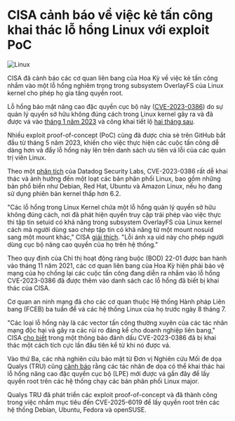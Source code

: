 # CISA cảnh báo về việc kẻ tấn công khai thác lỗ hổng Linux với exploit PoC

![Linux](https://www.bleepstatic.com/content/hl-images/2025/06/18/Linux_tux.jpg)

CISA đã cảnh báo các cơ quan liên bang của Hoa Kỳ về việc kẻ tấn công nhắm vào một lỗ hổng nghiêm trọng trong subsystem OverlayFS của Linux kernel cho phép họ gia tăng quyền root.

Lỗ hổng bảo mật nâng cao đặc quyền cục bộ này ([CVE-2023-0386](https://security-tracker.debian.org/tracker/CVE-2023-0386)) do sự quản lý quyền sở hữu không đúng cách trong Linux kernel gây ra và đã được vá vào [tháng 1 năm 2023](https://github.com/torvalds/linux/commit/4f11ada10d0ad3fd53e2bd67806351de63a4f9c3) và công khai tiết lộ [hai tháng sau](https://nvd.nist.gov/vuln/detail/CVE-2023-0386).

Nhiều exploit proof-of-concept (PoC) cũng đã được chia sẻ trên GitHub bắt đầu từ tháng 5 năm 2023, khiến cho việc thực hiện các cuộc tấn công dễ dàng hơn và đẩy lỗ hổng này lên trên danh sách ưu tiên vá lỗi của các quản trị viên Linux.

Theo một [phân tích](https://securitylabs.datadoghq.com/articles/overlayfs-cve-2023-0386/#introduction) của Datadog Security Labs, CVE-2023-0386 rất dễ khai thác và ảnh hưởng đến một loạt các bản phân phối Linux, bao gồm những bản phổ biến như Debian, Red Hat, Ubuntu và Amazon Linux, nếu họ đang sử dụng phiên bản kernel thấp hơn 6.2.

"Các lỗ hổng trong Linux Kernel chứa một lỗ hổng quản lý quyền sở hữu không đúng cách, nơi đã phát hiện quyền truy cập trái phép vào việc thực thi tập tin setuid có khả năng trong subsystem OverlayFS của Linux kernel cách mà người dùng sao chép tập tin có khả năng từ một mount nosuid sang một mount khác," CISA [giải thích](https://www.cisa.gov/known-exploited-vulnerabilities-catalog?search%5Fapi%5Ffulltext=CVE-2023-0386&field%5Fdate%5Fadded%5Fwrapper=all&field%5Fcve=&sort%5Fby=field%5Fdate%5Fadded&items%5Fper%5Fpage=20&url=). "Lỗi ánh xạ uid này cho phép người dùng cục bộ nâng cao quyền của họ trên hệ thống."

​Theo quy định của Chỉ thị hoạt động ràng buộc (BOD) 22-01 được ban hành vào tháng 11 năm 2021, các cơ quan liên bang của Hoa Kỳ hiện phải bảo vệ mạng của họ chống lại các cuộc tấn công đang diễn ra nhắm vào lỗ hổng CVE-2023-0386 đã được thêm vào danh sách các lỗ hổng đã biết bị khai thác của CISA.

Cơ quan an ninh mạng đã cho các cơ quan thuộc Hệ thống Hành pháp Liên bang (FCEB) ba tuần để vá các hệ thống Linux của họ trước ngày 8 tháng 7.

"Các loại lỗ hổng này là các vector tấn công thường xuyên của các tác nhân mạng độc hại và gây ra các rủi ro đáng kể cho doanh nghiệp liên bang," CISA [cho biết](https://www.cisa.gov/news-events/alerts/2025/06/17/cisa-adds-one-known-exploited-vulnerability-catalog) trong một thông báo đánh dấu CVE-2023-0386 đã bị khai thác một cách tích cực lần đầu tiên kể từ khi nó được vá.

Vào thứ Ba, các nhà nghiên cứu bảo mật từ Đơn vị Nghiên cứu Mối đe dọa Qualys (TRU) cũng [cảnh báo](https://www.bleepingcomputer.com/news/linux/new-linux-udisks-flaw-lets-attackers-get-root-on-major-linux-distros/) rằng các tác nhân đe dọa có thể khai thác hai lỗ hổng nâng cao đặc quyền cục bộ (LPE) mới được vá gần đây để lấy quyền root trên các hệ thống chạy các bản phân phối Linux major.

Qualys TRU đã phát triển các exploit proof-of-concept và đã thành công trong việc nhắm mục tiêu đến CVE-2025-6019 để lấy quyền root trên các hệ thống Debian, Ubuntu, Fedora và openSUSE.